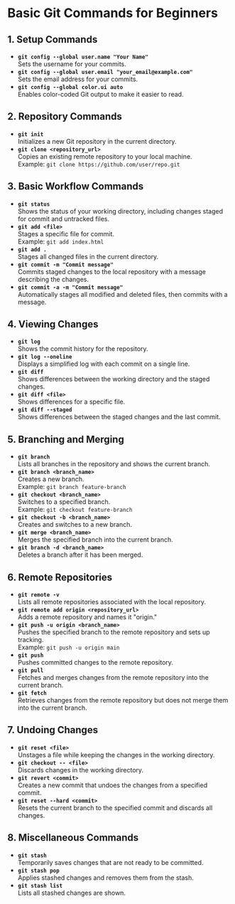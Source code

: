 # Basic Git Commands for Beginners

## 1. Setup Commands
- **`git config --global user.name "Your Name"`**  
  Sets the username for your commits.
- **`git config --global user.email "your_email@example.com"`**  
  Sets the email address for your commits.
- **`git config --global color.ui auto`**  
  Enables color-coded Git output to make it easier to read.

## 2. Repository Commands
- **`git init`**  
  Initializes a new Git repository in the current directory.
- **`git clone <repository_url>`**  
  Copies an existing remote repository to your local machine.  
  Example: `git clone https://github.com/user/repo.git`

## 3. Basic Workflow Commands
- **`git status`**  
  Shows the status of your working directory, including changes staged for commit and untracked files.
- **`git add <file>`**  
  Stages a specific file for commit.  
  Example: `git add index.html`
- **`git add .`**  
  Stages all changed files in the current directory.
- **`git commit -m "Commit message"`**  
  Commits staged changes to the local repository with a message describing the changes.
- **`git commit -a -m "Commit message"`**  
  Automatically stages all modified and deleted files, then commits with a message.

## 4. Viewing Changes
- **`git log`**  
  Shows the commit history for the repository.
- **`git log --oneline`**  
  Displays a simplified log with each commit on a single line.
- **`git diff`**  
  Shows differences between the working directory and the staged changes.
- **`git diff <file>`**  
  Shows differences for a specific file.
- **`git diff --staged`**  
  Shows differences between the staged changes and the last commit.

## 5. Branching and Merging
- **`git branch`**  
  Lists all branches in the repository and shows the current branch.
- **`git branch <branch_name>`**  
  Creates a new branch.  
  Example: `git branch feature-branch`
- **`git checkout <branch_name>`**  
  Switches to a specified branch.  
  Example: `git checkout feature-branch`
- **`git checkout -b <branch_name>`**  
  Creates and switches to a new branch.
- **`git merge <branch_name>`**  
  Merges the specified branch into the current branch.
- **`git branch -d <branch_name>`**  
  Deletes a branch after it has been merged.

## 6. Remote Repositories
- **`git remote -v`**  
  Lists all remote repositories associated with the local repository.
- **`git remote add origin <repository_url>`**  
  Adds a remote repository and names it "origin."
- **`git push -u origin <branch_name>`**  
  Pushes the specified branch to the remote repository and sets up tracking.  
  Example: `git push -u origin main`
- **`git push`**  
  Pushes committed changes to the remote repository.
- **`git pull`**  
  Fetches and merges changes from the remote repository into the current branch.
- **`git fetch`**  
  Retrieves changes from the remote repository but does not merge them into the current branch.

## 7. Undoing Changes
- **`git reset <file>`**  
  Unstages a file while keeping the changes in the working directory.
- **`git checkout -- <file>`**  
  Discards changes in the working directory.
- **`git revert <commit>`**  
  Creates a new commit that undoes the changes from a specified commit.
- **`git reset --hard <commit>`**  
  Resets the current branch to the specified commit and discards all changes.

## 8. Miscellaneous Commands
- **`git stash`**  
  Temporarily saves changes that are not ready to be committed.
- **`git stash pop`**  
  Applies stashed changes and removes them from the stash.
- **`git stash list`**  
  Lists all stashed changes are shown.

